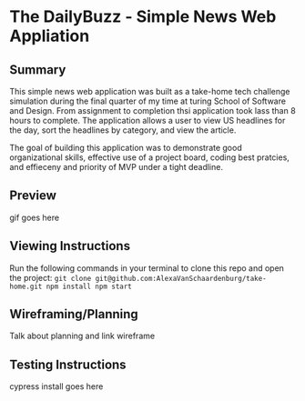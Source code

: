 # The DailyBuzz - Simple News Web Appliation

## Summary
This simple news web application was built as a take-home tech challenge simulation during the final quarter of my time at turing School of Software and Design. From assignment to completion thsi application took lass than 8 hours to complete. The application allows a user to view US headlines for the day, sort the headlines by category, and view the article.

The goal of building this application was to demonstrate good organizational skills, effective use of a project board, coding best pratcies, and effieceny and priority of MVP under a tight deadline. 

## Preview
gif goes here

## Viewing Instructions

Run the following commands in your terminal to clone this repo and open the project:
`
git clone git@github.com:AlexaVanSchaardenburg/take-home.git
npm install
npm start
`

## Wireframing/Planning
Talk about planning and link wireframe

## Testing Instructions
cypress install goes here


